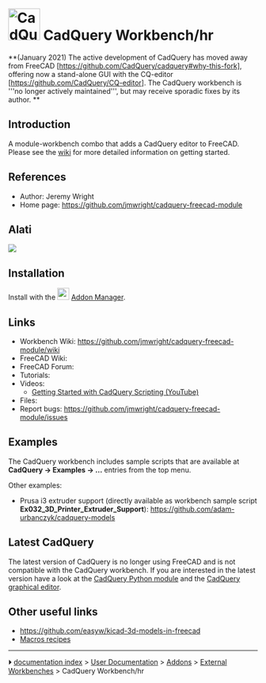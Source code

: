 # <img alt="CadQuery workbench icon" src=images/Cadquery_module_workbench_icon.svg  style="width:64px;"> CadQuery Workbench/hr


**(January 2021) 
The active development of CadQuery has moved away from FreeCAD [https://github.com/CadQuery/cadquery#why-this-fork], offering now a stand-alone GUI with the CQ-editor [https://github.com/CadQuery/CQ-editor].
The CadQuery workbench is '''no longer actively maintained''', but may receive sporadic fixes by its author.
**

## Introduction




A module-workbench combo that adds a CadQuery editor to FreeCAD. Please see the [wiki](https://github.com/jmwright/cadquery-freecad-module/wiki) for more detailed information on getting started.

## References

-   Author: Jeremy Wright
-   Home page: <https://github.com/jmwright/cadquery-freecad-module>



## Alati

![](images/CadQuery-menu-vert.png )

## Installation

Install with the <img alt="" src=images/Std_AddonMgr.svg  style="width:24px;"> [Addon Manager](Std_AddonMgr.md).

## Links

-   Workbench Wiki: <https://github.com/jmwright/cadquery-freecad-module/wiki>
-   FreeCAD Wiki:
-   FreeCAD Forum:
-   Tutorials:
-   Videos:
    -   [Getting Started with CadQuery Scripting (YouTube)](https://www.youtube.com/watch?v=lxhBNOE7GVs)
-   Files:
-   Report bugs: <https://github.com/jmwright/cadquery-freecad-module/issues>

## Examples

The CadQuery workbench includes sample scripts that are available at **CadQuery → Examples → ...** entries from the top menu.

Other examples:

-   Prusa i3 extruder support (directly available as workbench sample script **Ex032_3D_Printer_Extruder_Support**): <https://github.com/adam-urbanczyk/cadquery-models>

## Latest CadQuery 

The latest version of CadQuery is no longer using FreeCAD and is not compatible with the CadQuery workbench. If you are interested in the latest version have a look at the [CadQuery Python module](https://github.com/CadQuery/cadquery) and the [CadQuery graphical editor](https://github.com/CadQuery/CQ-editor).

## Other useful links 

-   <https://github.com/easyw/kicad-3d-models-in-freecad>
-   [Macros recipes](Macros_recipes.md)



---
⏵ [documentation index](../README.md) > [User Documentation](Category_User%20Documentation.md) > [Addons](Category_Addons.md) > [External Workbenches](Category_External%20Workbenches.md) > CadQuery Workbench/hr
